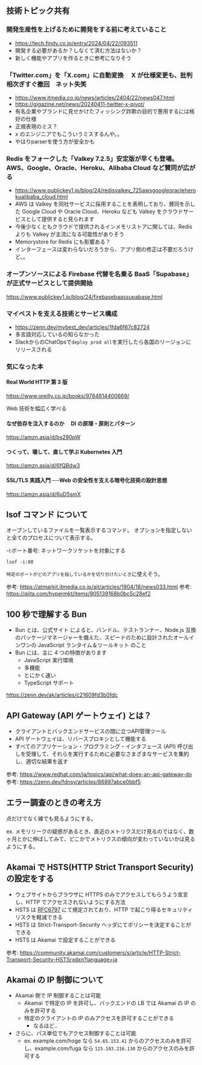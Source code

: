 ## 技術トピック共有

### 開発生産性を上げるために開発をする前に考えていること

- https://tech.findy.co.jp/entry/2024/04/22/093511
- 開発する必要があるか？しなくて済む方法はないか？
- 新しく機能やアプリを作るときに参考になりそう

### 「Twitter.com」を「X.com」に自動変換　 X が仕様変更も、批判相次ぎすぐ撤回　ネット失笑

- https://www.itmedia.co.jp/news/articles/2404/22/news047.html
- https://gigazine.net/news/20240411-twitter-x-pivot/
- 有名企業やブランドに見せかけたフィッシング詐欺の目的で悪用するには格好の仕様
- 正規表現のミス？
- x のエンジニアでもこういうミスするんや。。
- やはりparserを使う方が安全かも

### Redis をフォークした「Valkey 7.2.5」安定版が早くも登場。AWS、Google、Oracle、Heroku、Alibaba Cloud など賛同が広がる

- https://www.publickey1.jp/blog/24/redisvalkey_725awsgoogleoracleherokualibaba_cloud.html
- AWS は Valkey を同社サービスに採用することを表明しており、賛同を示した Google Cloud や Oracle Cloud、Heroku なども Valkey をクラウドサービスとして提供すると見られます
- 今後少なくともクラウドで提供されるインメモリストアに関しては、Redis よりも Valkey が主流になる可能性がありそう
- Memorystore for Redis にも影響ある？
- インターフェースは変わらないだろうから、アプリ側の修正は不要だろうけど。。

### オープンソースによる Firebase 代替を名乗る BaaS「Supabase」が正式サービスとして提供開始

https://www.publickey1.jp/blog/24/firebasebaassupabase.html

### マイベストを支える技術とサービス構成

- https://zenn.dev/mybest_dev/articles/1fda6f67c82724
- 多言語対応しているの知らなかった
- SlackからのChatOpsで`deploy prod all`を実行したら各国のリージョンにリリースされる

### 気になった本

#### Real World HTTP 第 3 版

https://www.oreilly.co.jp/books/9784814400669/

Web 技術を幅広く学べる

#### なぜ依存を注入するのか　 DI の原理・原則とパターン

https://amzn.asia/d/bs290pW

#### つくって、壊して、直して学ぶ Kubernetes 入門

https://amzn.asia/d/6fQBdw3

#### SSL/TLS 実践入門 ──Web の安全性を支える暗号化技術の設計思想

https://amzn.asia/d/6uD5smX

## lsof コマンド について

オープンしているファイルを一覧表示するコマンド。
オプションを指定しないと全てのプロセスについて表示する。

-i:ポート番号: ネットワークソケットを対象にする

```
lsof -i:80
```

`特定のポートがどのアプリを指しているかを切り分けたいとき`に使えそう。

参考: https://atmarkit.itmedia.co.jp/ait/articles/1904/18/news033.html
参考: https://qiita.com/hypermkt/items/905139168b0bc5c28ef2


## 100 秒で理解する Bun

- Bun とは、公式サイト によると、バンドル、テストランナー、Node.js 互換のパッケージマネージャーを備えた、スピードのために設計されたオールインワンの JavaScript ランタイム＆ツールキット のこと
- Bun には、主に 4 つの特徴があります
  - JavaScript 実行環境
  - 多機能
  - とにかく速い
  - TypeScript サポート

https://zenn.dev/ak/articles/c21609fd3b0fdc

## API Gateway (API ゲートウェイ) とは？

- クライアントとバックエンドサービスの間に立つAPI管理ツール
- API ゲートウェイは、リバースプロキシとして機能する
- すべてのアプリケーション・プログラミング・インタフェース (API) 呼び出しを受理して、それらを実行するために必要なさまざまなサービスを集約し、適切な結果を返す

参考: https://www.redhat.com/ja/topics/api/what-does-an-api-gateway-do
参考: https://zenn.dev/fdnsy/articles/86897abce0bbf5

## エラー調査のときの考え方

点だけでなく線でも見るようにする。

ex. メモリリークの疑惑があるとき、直近のメトリクスだけ見るのではなく、数ヶ月とかに伸ばしてみて、どこかでメトリクスの傾向が変わっていないかは見るようにする。

## Akamai で HSTS(HTTP Strict Transport Security)の設定をする

- ウェブサイトからブラウザに HTTPS のみでアクセスしてもらうよう宣言し、HTTP でアクセスされないようにする方法
- HSTS は [RFC6797](https://datatracker.ietf.org/doc/html/rfc6797) にて規定されており、HTTP で起こり得るセキュリティリスクを軽減できる
- HSTS は Strict-Transport-Security ヘッダにてポリシーを決定することができる
- HSTS は Akamai で設定することができる

参考: https://community.akamai.com/customers/s/article/HTTP-Strict-Transport-Security-HSTSrxdxn?language=ja

## Akamai の IP 制御について

- Akamai 側で IP 制御することは可能
  - Akamai で特定の IP を許可し、バックエンドの LB では Akamai の IP のみを許可する
  - 特定のクライアントの IP のみアクセスを許可することができる
    - なるほど..
- さらに、パス単位でもアクセス制御することは可能
  - ex. example.com/hoge なら `54.65.153.41` からのアクセスのみを許可し、example.com/fuga なら `125.103.216.130` からのアクセスのみを許可する